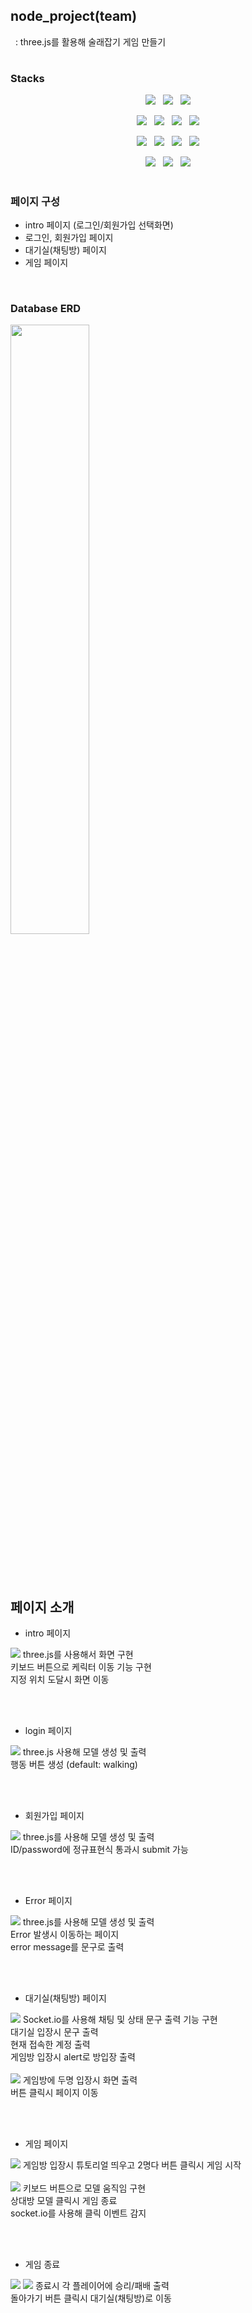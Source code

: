 ## node_project(team)

&nbsp;&nbsp;: three.js를 활용해 술래잡기 게임 만들기

#

### Stacks

<div align="center">

<p>
&nbsp;<img src="https://img.shields.io/badge/html5-E34F26?style=for-the-badge&logo=html5&logoColor=white">&nbsp;
&nbsp;<img src="https://img.shields.io/badge/css3-1572B6?style=for-the-badge&logo=css3&logoColor=white">&nbsp;
&nbsp;<img src="https://img.shields.io/badge/javascript-F7DF1E?style=for-the-badge&logo=javascript&logoColor=black">&nbsp;
</p>

<p>
&nbsp;<img src="https://img.shields.io/badge/three.js-000000?style=for-the-badge&logo=three.js&logoColor=white">&nbsp;
&nbsp;<img src="https://img.shields.io/badge/Socket.io-010101?style=for-the-badge&logo=Socket.io&logoColor=white">&nbsp;
&nbsp;<img src="https://img.shields.io/badge/nodemon-76D04B?style=for-the-badge&logo=nodemon&logoColor=white">&nbsp;
&nbsp;<img src="https://img.shields.io/badge/express-000000?style=for-the-badge&logo=express&logoColor=white">&nbsp;
</p>

<p>
&nbsp;<img src="https://img.shields.io/badge/mysql2-4479A1?style=for-the-badge&logo=mysql&logoColor=white">&nbsp;
&nbsp;<img src="https://img.shields.io/badge/sequelize-52B0E7?style=for-the-badge&logo=sequelize&logoColor=white">&nbsp;
&nbsp;<img src="https://img.shields.io/badge/bcrypt-339933?style=for-the-badge&logo=node.js&logoColor=white">&nbsp;
&nbsp;<img src="https://img.shields.io/badge/cookie_parser-339933?style=for-the-badge&logo=node.js&logoColor=white">&nbsp;
</p>

<p>
&nbsp;<img src="https://img.shields.io/badge/.env-ECD53F?style=for-the-badge&logo=.env&logoColor=black">&nbsp;
&nbsp;<img src="https://img.shields.io/badge/ejs-339933?style=for-the-badge&logo=node.js&logoColor=white">&nbsp;
&nbsp;<img src="https://img.shields.io/badge/json_web_tokens-000000?style=for-the-badge&logo=jsonwebtokens&logoColor=white">&nbsp;
</p>

</div>

#

### 페이지 구성

- intro 페이지 (로그인/회원가입 선택화면)
- 로그인, 회원가입 페이지
- 대기실(채팅방) 페이지
- 게임 페이지

<br/>

### Database ERD

<img width="50%" src="https://raw.githubusercontent.com/Poltia/node_project/main/readme_img/DB_ERD.png" />

#

<br/>

## 페이지 소개

- intro 페이지

<img src="https://raw.githubusercontent.com/Poltia/node_project/main/readme_img/0_intro.png" />
three.js를 사용해서 화면 구현<br/>
키보드 버튼으로 케릭터 이동 기능 구현<br/>
지정 위치 도달시 화면 이동<br/>

<br/><br/>

- login 페이지

<img src="https://raw.githubusercontent.com/Poltia/node_project/main/readme_img/1_login.png" />
three.js 사용해 모델 생성 및 출력<br/>
행동 버튼 생성 (default: walking)<br/>

<br/><br/>

- 회원가입 페이지

<img src="https://raw.githubusercontent.com/Poltia/node_project/main/readme_img/2_signup.png" />
three.js를 사용해 모델 생성 및 출력<br/>
ID/password에 정규표현식 통과시 submit 가능<br/>

<br/><br/>

- Error 페이지

<img src="https://raw.githubusercontent.com/Poltia/node_project/main/readme_img/errorpage.png" />
three.js를 사용해 모델 생성 및 출력<br/>
Error 발생시 이동하는 페이지<br/>
error message를 문구로 출력<br/>

<br/><br/>

- 대기실(채팅방) 페이지

<img src="https://raw.githubusercontent.com/Poltia/node_project/main/readme_img/3_chatroom.png" />
Socket.io를 사용해 채팅 및 상태 문구 출력 기능 구현<br/>
대기실 입장시 문구 출력<br/>
현재 접속한 계정 출력<br/>
게임방 입장시 alert로 방입장 출력<br/>
<br/>
<img src="https://raw.githubusercontent.com/Poltia/node_project/main/readme_img/4_ready.png" />
게임방에 두명 입장시 화면 출력<br/>
버튼 클릭시 페이지 이동<br/>

<br/><br/>

- 게임 페이지

<img src="https://raw.githubusercontent.com/Poltia/node_project/main/readme_img/4_ready-1.png" />
게임방 입장시 튜토리얼 띄우고 2명다 버튼 클릭시 게임 시작<br/>
<br/>
<img src="https://raw.githubusercontent.com/Poltia/node_project/main/readme_img/5_game.png" />
키보드 버튼으로 모델 움직임 구현<br/>
상대방 모델 클릭시 게임 종료<br/>
socket.io를 사용해 클릭 이벤트 감지<br/>

<br/><br/>

- 게임 종료

<img src="https://raw.githubusercontent.com/Poltia/node_project/main/readme_img/6_win.png" />
<img src="https://raw.githubusercontent.com/Poltia/node_project/main/readme_img/6_lose.png" />
종료시 각 플레이어에 승리/패배 출력<br/>
돌아가기 버튼 클릭시 대기실(채팅방)로 이동<br/>
